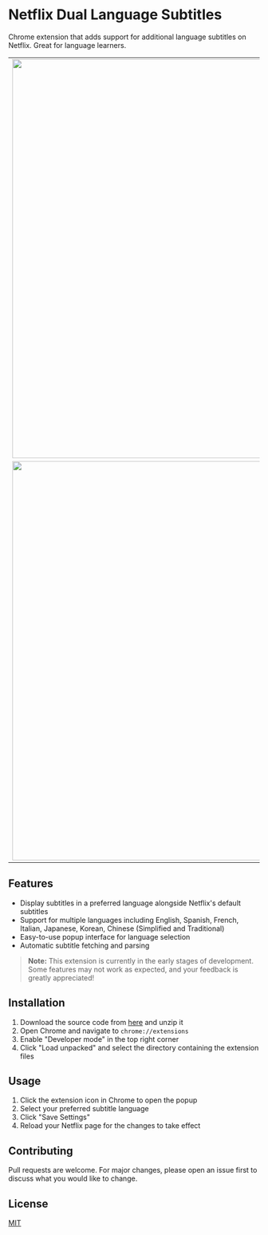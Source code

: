 # Netflix Dual Language Subtitles

Chrome extension that adds support for additional language subtitles on Netflix. Great for language learners.

<table>
  <tr>
    <td><img src="https://github.com/user-attachments/assets/bc1a86df-be19-459b-961d-2cd2a119593d" width=800></td>
  </tr>
  <tr>
    <td><img src="https://github.com/user-attachments/assets/a6e38bb6-6232-4c89-b7df-5547a690e2fe" width=800></td>
  </tr>
</table>

## Features

- Display subtitles in a preferred language alongside Netflix's default subtitles
- Support for multiple languages including English, Spanish, French, Italian, Japanese, Korean, Chinese (Simplified and Traditional)
- Easy-to-use popup interface for language selection
- Automatic subtitle fetching and parsing

> **Note:** This extension is currently in the early stages of development. Some features may not work as expected, and your feedback is greatly appreciated!


## Installation

1. Download the source code from [here](https://github.com/imfing/netflix-dual-subs/archive/refs/heads/main.zip) and unzip it
2. Open Chrome and navigate to `chrome://extensions`
3. Enable "Developer mode" in the top right corner
4. Click "Load unpacked" and select the directory containing the extension files

## Usage

1. Click the extension icon in Chrome to open the popup
2. Select your preferred subtitle language
3. Click "Save Settings"
4. Reload your Netflix page for the changes to take effect

## Contributing

Pull requests are welcome. For major changes, please open an issue first to discuss what you would like to change.

## License

[MIT](https://choosealicense.com/licenses/mit/)